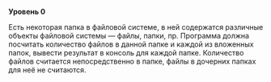 <p><b>Уровень 0</b></p>
<p>Есть некоторая папка в файловой системе, в ней содержатся различные объекты файловой системы — файлы, папки, пр. 
Программа должна посчитать количество файлов в данной папке и каждой из вложенных папок, вывести результат в консоль для 
каждой папке. Количество файлов считается непосредственно в папке, файлы в дочерних папках для неё не считаются.</p>